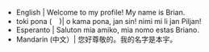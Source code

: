 * English | Welcome to my profile! My name is Brian. 
* toki pona (<img src="./pona.png" width="15">)| o kama pona, jan sin! nimi mi li jan Piljan!
* Esperanto | Saluton mia amiko, mia nomo estas Briano.
* Mandarin (中文）| 您好尊敬的。我的名字是本宇。
